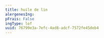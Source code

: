 ```yaml
---
title: huile de lin
alergenesIng:
pFrais: False
ingType: lof
uuid: 76799e3a-7efc-4ad8-adcf-7572fe45deb4
---
```

